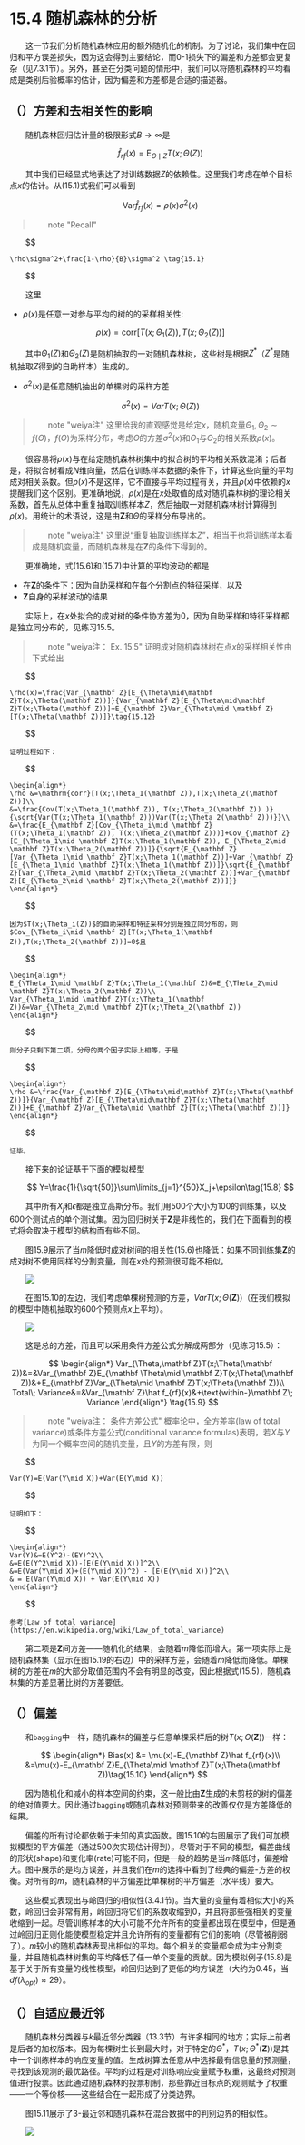 # 15.4 随机森林的分析

<style>p{text-indent:2em;2}</style>

这一节我们分析随机森林应用的额外随机化的机制。为了讨论，我们集中在回归和平方误差损失，因为这会得到主要结论，而0-1损失下的偏差和方差都会更复杂（见7.3.1节）。另外，甚至在分类问题的情形中，我们可以将随机森林的平均看成是类别后验概率的估计，因为偏差和方差都是合适的描述器。

## （）方差和去相关性的影响

随机森林回归估计量的极限形式$B\rightarrow \infty$是


$$
\hat f_{rf}(x)=\mathrm E_{\Theta\mid Z}T(x;\Theta(Z))\tag{15.4}
$$

其中我们已经显式地表达了对训练数据$Z$的依赖性。这里我们考虑在单个目标点$x$的估计。从(15.1)式我们可以看到


$$
\mathrm{Var}\hat f_{rf}(x)=\rho(x)\sigma^2(x)\tag{15.5}
$$

> note "Recall"
    
$$

    \rho\sigma^2+\frac{1-\rho}{B}\sigma^2 \tag{15.1}
    
$$

这里

- $\rho(x)$是任意一对参与平均的树的的采样相关性:

$$
\rho(x)=\mathrm{corr}[T(x;\Theta_1(Z)),T(x;\Theta_2(Z))]\tag{15.6}
$$

其中$\Theta_1(Z)$和$\Theta_2(Z)$是随机抽取的一对随机森林树，这些树是根据$Z^*$（$Z^*$是随机抽取$Z$得到的自助样本）生成的。
- $\sigma^2(x)$是任意随机抽出的单棵树的采样方差

$$
\sigma^2(x)=Var T(x;\Theta(Z))\tag{15.7}
$$

> note "weiya注"
    这里给我的直观感觉是给定$x$，随机变量$\Theta_1,\Theta_2\sim f(\Theta)$，$f(\Theta)$为采样分布，考虑$\Theta$的方差$\sigma^2(x)$和$\Theta_1$与$\Theta_2$的相关系数$\rho(x)$。

很容易将$\rho(x)$与在给定随机森林树集中的拟合树的平均相关系数混淆；后者是，将拟合树看成$N$维向量，然后在训练样本数据的条件下，计算这些向量的平均成对相关系数。但$\rho(x)$不是这样，它不直接与平均过程有关，并且$\rho(x)$中依赖的$x$提醒我们这个区别。更准确地说，$\rho(x)$是在$x$处取值的成对随机森林树的理论相关系数，首先从总体中重复抽取训练样本$Z$，然后抽取一对随机森林树计算得到$\rho(x)$。用统计的术语说，这是由$\mathbf Z$和$\Theta$的采样分布导出的。

> note "weiya注"
    这里说“重复抽取训练样本$Z$”，相当于也将训练样本看成是随机变量，而随机森林是在$\mathbf Z$的条件下得到的。

更准确地，式(15.6)和(15.7)中计算的平均波动的都是

- 在$\mathbf Z$的条件下：因为自助采样和在每个分割点的特征采样，以及
- $\mathbf Z$自身的采样波动的结果

实际上，在$x$处拟合的成对树的条件协方差为0，因为自助采样和特征采样都是独立同分布的，见练习15.5。

> note "weiya注： Ex. 15.5"
    证明成对随机森林树在点$x$的采样相关性由下式给出
    
$$

    \rho(x)=\frac{Var_{\mathbf Z}[E_{\Theta\mid\mathbf Z}T(x;\Theta(\mathbf Z))]}{Var_{\mathbf Z}[E_{\Theta\mid\mathbf Z}T(x;\Theta(\mathbf Z))]+E_{\mathbf Z}Var_{\Theta\mid \mathbf Z}[T(x;\Theta(\mathbf Z))]}\tag{15.12}
    
$$

    证明过程如下：
    
$$

    \begin{align*}
    \rho &=\mathrm{corr}[T(x;\Theta_1(\mathbf Z)),T(x;\Theta_2(\mathbf Z))]\\
    &=\frac{Cov(T(x;\Theta_1(\mathbf Z)), T(x;\Theta_2(\mathbf Z)) )}{\sqrt{Var(T(x;\Theta_1(\mathbf Z)))Var(T(x;\Theta_2(\mathbf Z)))}}\\
    &=\frac{E_{\mathbf Z}[Cov_{\Theta_i\mid \mathbf Z}(T(x;\Theta_1(\mathbf Z)), T(x;\Theta_2(\mathbf Z)))]+Cov_{\mathbf Z}[E_{\Theta_1\mid \mathbf Z}T(x;\Theta_1(\mathbf Z)), E_{\Theta_2\mid \mathbf Z}T(x;\Theta_2(\mathbf Z))]}{\sqrt{E_{\mathbf Z}[Var_{\Theta_1\mid \mathbf Z}T(x;\Theta_1(\mathbf Z))]+Var_{\mathbf Z}[E_{\Theta_1\mid \mathbf Z}T(x;\Theta_1(\mathbf Z))]}\sqrt{E_{\mathbf Z}[Var_{\Theta_2\mid \mathbf Z}T(x;\Theta_2(\mathbf Z))]+Var_{\mathbf Z}[E_{\Theta_2\mid \mathbf Z}T(x;\Theta_2(\mathbf Z))]}}
    \end{align*}
    
$$

    因为$T(x;\Theta_i(Z))$的自助采样和特征采样分别是独立同分布的，则$Cov_{\Theta_i\mid \mathbf Z}[T(x;\Theta_1(\mathbf Z)),T(x;\Theta_2(\mathbf Z))]=0$且
    
$$

    \begin{align*}
    E_{\Theta_1\mid \mathbf Z}T(x;\Theta_1(\mathbf Z)&=E_{\Theta_2\mid \mathbf Z}T(x;\Theta_2(\mathbf Z))\\
    Var_{\Theta_1\mid \mathbf Z}T(x;\Theta_1(\mathbf Z))&=Var_{\Theta_2\mid \mathbf Z}T(x;\Theta_2(\mathbf Z))
    \end{align*}
    
$$

    则分子只剩下第二项，分母的两个因子实际上相等，于是
    
$$

    \begin{align*}
    \rho &=\frac{Var_{\mathbf Z}[E_{\Theta\mid\mathbf Z}T(x;\Theta(\mathbf Z))]}{Var_{\mathbf Z}[E_{\Theta\mid\mathbf Z}T(x;\Theta(\mathbf Z))]+E_{\mathbf Z}Var_{\Theta\mid \mathbf Z}[T(x;\Theta(\mathbf Z))]}
    \end{align*}
    
$$

    证毕。

<!--

$$
\begin{align*}
\rho &=\mathrm{corr}[T(x;\Theta_1(Z)),T(x;\Theta_2(Z))]\\
&=\frac{Cov(T(x;\Theta_1(Z)), T(x;\Theta_2(Z)) )}{\sqrt{Var(T(x;\Theta_1(Z)))Var(T(x;\Theta_2(Z)))}}\\
&=\frac{E[Cov(T(x;\Theta_1(Z)), T(x;\Theta_2(Z))\mid Z)]+Cov[E(T(x;\Theta_1(Z))\mid Z), E(T(x;\Theta_2(Z))\mid Z)]}{\sqrt{E[Var(T(x;\Theta_1(Z))\mid Z)]+Var[E(T(x;\Theta_1(Z)))]}\sqrt{E[Var(T(x;\Theta_2(Z))\mid Z)]+Var[E(T(x;\Theta_2(Z)))]}}
\end{align*}
$$

~~暂时不能给出严谨的证明:disappointed:~~
但有个类比的想法。记得在线性回归中，对于(复)相关系数$R$，我们有

$$
\begin{align*}
R^2&=\frac{ESS}{TSS}\\
&=\frac{(\hat Y-\bar y\boldsymbol 1_n)'(\hat Y-\bar y\boldsymbol 1_n)}{(Y-\bar y\boldsymbol 1_n)'(Y-\bar y\boldsymbol 1_n)}\\
&=\frac{Var(\hat Y)}{Var(Y)}\\
&=\frac{Var(E(Y\mid X))}{Var(Y)}
\end{align*}
$$

上式中$\hat Y$其实是$E(Y\mid X)$的一个估计。这与我们所要证的会不会有所关联呢？其实对应起来看，我有点怀疑(15.2)的左边应该为$\rho^2(x)$，而非$\rho(x)$。
-->

接下来的论证基于下面的模拟模型


$$
Y=\frac{1}{\sqrt{50}}\sum\limits_{j=1}^{50}X_j+\epsilon\tag{15.8}
$$

其中所有$X_j$和$\epsilon$都是独立高斯分布。我们用500个大小为100的训练集，以及600个测试点的单个测试集。因为回归树关于$\mathbf Z$是非线性的，我们在下面看到的模式将会取决于模型的结构而有些不同。

图15.9展示了当$m$降低时成对树间的相关性(15.6)也降低：如果不同训练集$\mathbf Z$的成对树不使用同样的分割变量，则在$x$处的预测很可能不相似。

![](../img/15/fig15.9.png)

在图15.10的左边，我们考虑单棵树预测的方差，$VarT(x;\Theta(\mathbf Z))$（在我们模拟的模型中随机抽取的600个预测点$x$上平均）。

![](../img/15/fig15.10.png)

这是总的方差，而且可以采用条件方差公式分解成两部分（见练习15.5）：


$$
\begin{align*}
Var_{\Theta,\mathbf Z}T(x;\Theta(\mathbf Z))&=&Var_{\mathbf Z}E_{\mathbf \Theta\mid \mathbf Z}T(x;\Theta(\mathbf Z))&+E_{\mathbf Z}Var_{\Theta\mid \mathbf Z}T(x;\Theta(\mathbf Z))\\
Total\; Variance&=&Var_{\mathbf Z}\hat f_{rf}(x)&+\text{within-}\mathbf Z\; Variance
\end{align*}
\tag{15.9}
$$

> note "weiya注： 条件方差公式"
    概率论中，全方差率(law of total variance)或条件方差公式(conditional variance formulas)表明，若$X$与$Y$为同一个概率空间的随机变量，且$Y$的方差有限，则
    
$$

    Var(Y)=E(Var(Y\mid X))+Var(E(Y\mid X))
    
$$

    证明如下：
    
$$

    \begin{align*}
    Var(Y)&=E(Y^2)-(EY)^2\\
    &=E(E(Y^2\mid X))-[E(E(Y\mid X))]^2\\
    &=E(Var(Y\mid X)+(E(Y\mid X))^2) - [E(E(Y\mid X))]^2\\
    & = E(Var(Y\mid X)) + Var(E(Y\mid X))
    \end{align*}
    
$$

    参考[Law_of_total_variance](https://en.wikipedia.org/wiki/Law_of_total_variance)


第二项是$\mathbf Z$间方差——随机化的结果，会随着$m$降低而增大。第一项实际上是随机森林集（显示在图15.19的右边）中的采样方差，会随着$m$降低而降低。单棵树的方差在$m$的大部分取值范围内不会有明显的改变，因此根据式(15.5)，随机森林集的方差显著比树的方差要低。

## （）偏差

和`bagging`中一样，随机森林的偏差与任意单棵采样后的树$T(x;\Theta(\mathbf Z))$一样：


$$
\begin{align*}
Bias(x) &= \mu(x)-E_{\mathbf Z}\hat f_{rf}(x)\\
&=\mu(x)-E_{\mathbf Z}E_{\Theta\mid \mathbf Z}T(x;\Theta(\mathbf Z))\tag{15.10}
\end{align*}
$$

因为随机化和减小的样本空间的约束，这一般比由$\mathbf Z$生成的未剪枝的树的偏差的绝对值要大。因此通过`bagging`或随机森林对预测带来的改善仅仅是方差降低的结果。

偏差的所有讨论都依赖于未知的真实函数。图15.10的右图展示了我们可加模拟模型的平方偏差（通过500次实现估计得到）。尽管对于不同的模型，偏差曲线的形状(shape)和变化率(rate)可能不同，但是一般的趋势是当$m$降低时，偏差增大。图中展示的是均方误差，并且我们在$m$的选择中看到了经典的偏差-方差的权衡。对所有的$m$，随机森林的平方偏差比单棵树的平方偏差（水平线）要大。

这些模式表现出与岭回归的相似性(3.4.1节)。当大量的变量有着相似大小的系数，岭回归会非常有用，岭回归将它们的系数收缩到0，并且将那些强相关的变量收缩到一起。尽管训练样本的大小可能不允许所有的变量都出现在模型中，但是通过岭回归正则化能使模型稳定并且允许所有的变量都有它们的影响（尽管被削弱了）。$m$较小的随机森林表现出相似的平均。每个相关的变量都会成为主分割变量，并且随机森林树集的平均降低了任一单个变量的贡献。因为模拟例子(15.8)是基于关于所有变量的线性模型，岭回归达到了更低的均方误差（大约为0.45，当$df(\lambda_{opt})\approx 29$）。

## （）自适应最近邻

随机森林分类器与$k$最近邻分类器（13.3节）有许多相同的地方；实际上前者是后者的加权版本。因为每棵树生长到最大时，对于特定的$\Theta^*$，$T(x;\Theta^*(\mathbf Z))$是其中一个训练样本的响应变量的值。生成树算法任意从中选择最有信息量的预测量，寻找到该观测的最优路径。平均的过程是对训练响应变量赋予权重，这最终对预测值进行投票。因此通过随机森林的投票机制，那些靠近目标点的观测赋予了权重——一个等价核——这些结合在一起形成了分类边界。

图15.11展示了3-最近邻和随机森林在混合数据中的判别边界的相似性。

![](../img/15/fig15.11.png)
